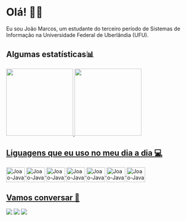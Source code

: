 # Olá! 👋🏻

Eu sou João Marcos, um estudante do terceiro período de Sistemas de Informação na Universidade Federal de Uberlândia (UFU).

<h2>Algumas estatísticas📊</h2>
<div>
  <a href="https://github.com/Joaomos">
  <img height="180em" src="https://github-readme-stats.vercel.app/api?username=Joaomos&show_icons=true&theme=tokyonight">
  <img height="180em" src="https://github-readme-stats.vercel.app/api/top-langs/?username=Joaomos&layout=donut&theme=tokyonight">
</div>

<h2>Liguagens que eu uso no meu dia a dia 💻</h2>

<div>
  <img align="center" alt="Joao-Java" height="40" width="50" src="https://cdn.jsdelivr.net/gh/devicons/devicon@latest/icons/java/java-original-wordmark.svg" />
  <img align="center" alt="Joao-Java" height="40" width="50" src="https://cdn.jsdelivr.net/gh/devicons/devicon@latest/icons/spring/spring-original-wordmark.svg" />
  <img align="center" alt="Joao-Java" height="40" width="50" src="https://cdn.jsdelivr.net/gh/devicons/devicon@latest/icons/c/c-original.svg">
  <img align="center" alt="Joao-Java" height="40" width="50" src="https://cdn.jsdelivr.net/gh/devicons/devicon@latest/icons/javascript/javascript-original.svg">
  <img align="center" alt="Joao-Java" height="40" width="50" src="https://cdn.jsdelivr.net/gh/devicons/devicon@latest/icons/html5/html5-original.svg">
  <img align="center" alt="Joao-Java" height="40" width="50" src="https://cdn.jsdelivr.net/gh/devicons/devicon@latest/icons/css3/css3-original.svg">   
  <img align="center" alt="Joao-Java" height="40" width="50" src="https://cdn.jsdelivr.net/gh/devicons/devicon@latest/icons/azuresqldatabase/azuresqldatabase-original.svg" />
</div>


<h2>Vamos conversar 🤝</h2>

<div>
  <a href="https://www.linkedin.com/in/ojoaomarcosilva/" target="_blank"><img src="https://img.shields.io/badge/LinkedIn-0077B5?style=for-the-badge&logo=linkedin&logoColor=white"></a>
  <a href="https://wa.me/qr/ZYTYQWYFN3E5B1" target="_blank"><img src="https://img.shields.io/badge/WhatsApp-25D366?style=for-the-badge&logo=whatsapp&logoColor=white"></a>
  <a href="mailto:joaomarcos2827@gmail.com" target="_blank"><img src="https://img.shields.io/badge/Gmail-D14836?style=for-the-badge&logo=gmail&logoColor=white"></a>
</div>
